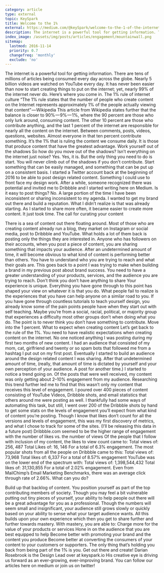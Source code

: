 ```yaml
---
category: article
type: external
topic: KeySpark
title: Welcome to the 1%
external: https://medium.com/@keySpark/welcome-to-the-1-of-the-internet-a18c8a72f0bc#.t7a9szpfv
description: The internet is a powerful tool for getting information. There are tens of millions of articles being consumed every day across the globe. Nearly 5 billion videos are watched on YouTube every day. It has never been easier than now to start creating things to put on the internet; yet, nearly 99% of the internet never do. Here’s where you come in.
index_image: /assets/img/posts/articles/engagement/mountainwall.png
sitemap:
  lastmod: 2016-11-14
  priority: 0.7
  changefreq: 'monthly'
  exclude: 'no'
---
```

The internet is a powerful tool for getting information. There are tens of millions of articles being consumed every day across the globe. Nearly 5 billion videos are watched on YouTube every day. It has never been easier than now to start creating things to put on the internet; yet, nearly 99% of the internet never do. Here’s where you come in.
The 1% rule of internet culture
“The 1% rule states that the number of people who create content on the Internet represents approximately 1% of the people actually viewing that content” — Wikipedia
This article from Wikipedia states further that the balance is closer to 90% — 9% — 1%, where the 90 percent are those who only lurk around, consuming content. The other 10 percent are those who contribute anything, and the last 1 percent of the internet are responsible for nearly all the content on the internet. Between comments, posts, videos, questions, websites. Almost everyone in that ten percent contribute something. It’s the 1% that is ruling the content we consume daily.
It is those that produce content that have the greatest advantage.
Work yourself out of the shadows
So how do you move out of the shadows? Isn’t everything on the internet just noise? Yes. Yes, it is. But the only thing you need to do is start. You will never climb out of the shadows if you don’t contribute. Start something that can be easily managed, and something that can be put up on a consistent basis.
I started a Twitter account back at the beginning of 2016 to be able to post design related content. Something I could use to front face my design work. After a while, someone recognized there was potential and invited me to Dribbble and I started writing here on Medium.
Is it easy to post things? No. A large portion of the time I have been inconsistent or sharing inconsistent to my agenda. I wanted to get my brand out there and build a reputation. What I didn’t realize is that was already starting. As I started to share more often, it became easier to create more content. It just took time.
The call for curating your content

There is a sea of content out there floating around. Most of those who are creating content already run a blog, they market on Instagram or social media, post to Dribbble and YouTube. What holds a lot of them back is posting only the things they are interested in. Anyone who has followers on their accounts, when you post a piece of content, you are sharing something that impacts your audience.
After an undetermined amount of time, it will become obvious to what kind of content is performing better than others. You have to understand who you are trying to reach and what their goals are. This goes back to a point I was trying to make when building a brand in my previous post about brand success. You need to have a greater understanding of your products, services, and the audience you are trying to reach.
Don’t think you don’t have anything to share
Your experience is unique. Everything you have gone through to this point has shaped your view on whatever it is that you do. What people fail to realize is the experiences that you have can help anyone on a similar road to you. If you have gone through countless tutorials to teach yourself design, you already know some of the pain points people have when they start out with self teaching. Maybe you’re from a social, racial, political, or majority group that experiences a difficulty most other groups don’t when doing what you do. The point is to never think you don’t have something to contribute. Move into the 1 percent.
What to expect when creating content
Let’s get back to the rule of the 1%. You need to have realistic expectations when creating content on the internet.
No one noticed anything I was posting during my first two months of new content. I had an audience that consisted of my mom, cat, girlfriend and twenty or so spam bots that followed me from a hashtag I put out on my first post. Eventually I started to build an audience around the design related content I was sharing. After that undetermined amount of time, (really, that amount of time is dictated by yourself and your own perception of your audience. A post for another time.) I started to notice a trend going on. Of the posts that were well received, my content was only getting about 2–10% engagement from my audience.
Researching this trend further led me to find that this wasn’t only my content that receives this level of engagement. I poured over 400 pieces of content consisting of YouTube Videos, Dribbble shots, and email statistics that others around me were posting as well. I thankfully had some ways of automating this task, but still, I went over 200 of the Dribbble shots by hand to get some stats on the levels of engagement you’ll expect from what kind of content you’re posting.
Though I know that likes don’t count for all the versions and levels of engagement, this was my first discovery of metrics, and what I chose to track for some of the sites. (I’ll be releasing this data in a future post)
Dribbble.com seemed to be the higher range of engagement with the number of likes vs. the number of views
Of the people that I follow with inclusion of my content, the likes to view count came to:
Total views of: 256, 487
Total Likes of: 16, 146
For a total of 6.3% engagement.
The most popular shots from all the people on Dribbble came to this:
Total views of: 73,968
Total likes of: 6,337
For a total of 8.57% engagement
YouTube was on the lower end of the spectrum with:
Total views of: 1,398,544,432
Total likes of: 31,130,855
For a total of 2.02% engagement.
Even from MailChimp’s Email Marketing Benchmarks, there was an average click through rate of 2.66%.
What can you do?

Build up that backlog of content. You position yourself as part of the top contributing members of society. Though you may feel a bit vulnerable putting out tiny pieces of yourself, your ability to help people out there will be a great advantage for you as a professional. Though the numbers will seem small and insignificant, your audience still grows slowly or quickly based on your ability to sense what your target audience wants. All this builds upon your own experience which then you get to share further and further towards mastery.
With mastery, you are able to:
Charge more for the value of your products or services
Hone in on the audience that you are best equipped to help
Become better with promoting your brand and the content you produce
Become better at converting the consumers of your content to your customers or supporters.
The only thing that’s holding you back from being part of the 1% is you.
Get out there and create!
Darian Rosebrook is the Design Lead over at keyspark.io His creative eye is driving us forward as an ever-growing, ever-improving brand.
You can follow our articles here on medium or join us on twitter!
